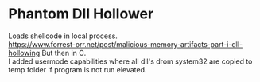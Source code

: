# Phantom Dll Hollower
Loads shellcode in local process.  
https://www.forrest-orr.net/post/malicious-memory-artifacts-part-i-dll-hollowing But then in C.  
I added usermode capabilities where all dll's drom system32 are copied to temp folder if program is not run elevated.
